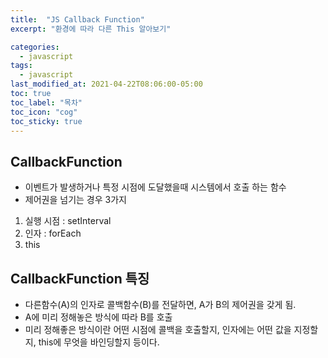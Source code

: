 ```yaml
---
title:  "JS Callback Function"
excerpt: "환경에 따라 다른 This 알아보기"

categories:
  - javascript
tags:
  - javascript
last_modified_at: 2021-04-22T08:06:00-05:00
toc: true
toc_label: "목차"
toc_icon: "cog"
toc_sticky: true
---
```


## CallbackFunction
- 이벤트가 발생하거나 특정 시점에 도달했을때 시스템에서 호출 하는 함수
- 제어권을 넘기는 경우 3가지
1. 실행 시점 : setInterval
2. 인자 : forEach
3. this 

## CallbackFunction 특징 
- 다른함수(A)의 인자로 콜백함수(B)를 전달하면, A가 B의 제어권을 갖게 됨.
- A에 미리 정해놓은 방식에 따라 B를 호출
- 미리 정해좋은 방식이란 어떤 시점에 콜백을 호출할지, 인자에는 어떤 값을 지정할지, this에 무엇을 바인딩할지 등이다.

